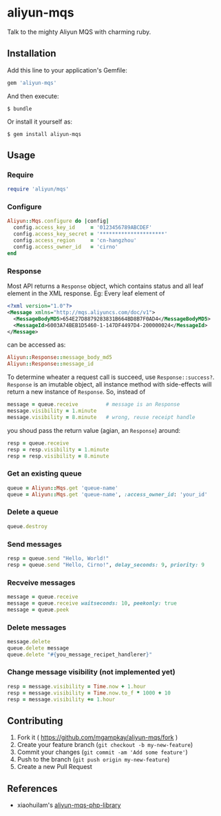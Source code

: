 # aliyun-mqs

Talk to the mighty Aliyun MQS with charming ruby.

## Installation

Add this line to your application's Gemfile:

```ruby
gem 'aliyun-mqs'
```

And then execute:

    $ bundle

Or install it yourself as:

    $ gem install aliyun-mqs

## Usage

### Require

```ruby
require 'aliyun/mqs'
```

###

### Configure

```ruby
Aliyun::Mqs.configure do |config|
  config.access_key_id     = '0123456789ABCDEF'
  config.access_key_secret = '*********************'
  config.access_region     = 'cn-hangzhou'
  config.access_owner_id   = 'cirno'
end
```

### Response

Most API returns a `Response` object, which contains status and all leaf element in the XML response.
Eg: Every leaf element of

```xml
<?xml version="1.0"?>
<Message xmlns="http://mqs.aliyuncs.com/doc/v1">
  <MessageBodyMD5>654E27D8879283831B664BD8B7F0AD4</MessageBodyMD5>
  <MessageId>6003A74BEB1D5460-1-147DF4497D4-200000024</MessageId>
</Message>
```
can be accessed as:

```ruby
Aliyun::Response::message_body_md5
Aliyun::Response::message_id
```

To determine wheater a request call is succeed, use `Response::success?`. `Response` is an imutable object, all instance method with side-effects will return a new instance of `Response`. So, instead of

```ruby
message = queue.receive         # message is an Response
message.visibility = 1.minute
message.visibility = 8.minute   # wrong, reuse receipt handle
```

you shoud pass the return value (agian, an `Response`) around:

```ruby
resp = queue.receive
resp = resp.visibility = 1.minute
resp = resp.visibility = 8.minute
```

### Get an existing queue

```ruby
queue = Aliyun::Mqs.get 'queue-name'
queue = Aliyun::Mqs.get 'queue-name', :access_owner_id: 'your_id'
```

### Delete a queue

```ruby
queue.destroy
```

### Send messages

```ruby
resp = queue.send "Hello, World!"
resp = queue.send "Hello, Cirno!", delay_seconds: 9, priority: 9
```

### Recveive messages

```ruby
message = queue.receive
message = queue.receive waitseconds: 10, peekonly: true
message = queue.peek
```

### Delete messages

```ruby
message.delete
queue.delete message
queue.delete "#{you_message_recipet_handlerer}"
```

### Change message visibility (not implemented yet)

```ruby
resp = message.visibility = Time.now + 1.hour
resp = message.visibility = Time.now.to_f * 1000 + 10
resp = message.visibility += 1.hour
```

## Contributing

1. Fork it ( https://github.com/mgampkay/aliyun-mqs/fork )
2. Create your feature branch (`git checkout -b my-new-feature`)
3. Commit your changes (`git commit -am 'Add some feature'`)
4. Push to the branch (`git push origin my-new-feature`)
5. Create a new Pull Request

## References

+ xiaohuilam's [aliyun-mqs-php-library](https://github.com/xiaohuilam/aliyun-mqs-php-library)
